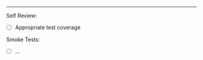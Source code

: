 <!-- Motivation -->

<!-- Overview -->

---------------------

Self Review:

* [ ] Appropriate test coverage

Smoke Tests:

* [ ] ...
